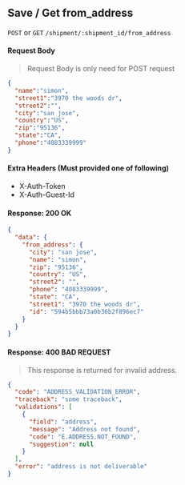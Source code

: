 ## Save / Get from_address

`POST` or `GET` `/shipment/:shipment_id/from_address`

#### Request Body

> Request Body is only need for POST request

```json
{
  "name":"simon",
  "street1":"3970 the woods dr",
  "street2":"",
  "city":"san jose",
  "country":"US",
  "zip":"95136",
  "state":"CA",
  "phone":"4083339999"
}
```

#### Extra Headers (Must provided one of following)

* X-Auth-Token
* X-Auth-Guest-Id

#### Response: 200 OK

```json
{
  "data": {
    "from_address": {
      "city": "san jose",
      "name": "simon",
      "zip": "95136",
      "country": "US",
      "street2": "",
      "phone": "4083339999",
      "state": "CA",
      "street1": "3970 the woods dr",
      "id": "594b5bbb73a0b36b2f896ec7"
    }
  }
}
```

#### Response: 400 BAD REQUEST

> This response is returned for invalid address.

```json
{
  "code": "ADDRESS_VALIDATION_ERROR",
  "traceback": "some traceback",
  "validations": [
    {
      "field": "address",
      "message": "Address not found",
      "code": "E.ADDRESS.NOT_FOUND",
      "suggestion": null
    }
  ],
  "error": "address is not deliverable"
}
```
